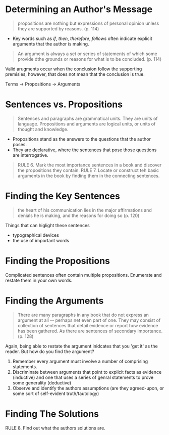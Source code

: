 # Determining an Author's Message

> propositions are nothing but expressions of personal opinion unless they are supported by reasons. (p. 114)

- Key words such as _if_, _then_, _therefore_, _follows_ often indicate explicit arguments that the author is making.

> An argument is always  a set or series of statements of which some provide dthe grounds or reasons for what is to be concluded. (p. 114)

Valid arugments occur when the conclusion follow the supporting premisies, however, that does not mean that the conclusion is true.

Terms -> Propositions -> Arguments

# Sentences vs. Propositions

> Sentences and paragraphs are grammatical units.  They are units of language.  Propositions and arguments are logical units, or units of thought and knowledge.

- Propositions stand as the answers to the questions that the author poses.  
- They are declarative, where the sentences that pose those questions are interrogative.  

> RULE 6. Mark the most importance sentences in a book and discover the propositions they contain.
> RULE 7. Locate or construct teh basic arguments in the book by finding them in the connecting sentences.

# Finding the Key Sentences

> the heart of his communication lies in the major affirmations and denials he is making, and the reasons for doing so (p. 120)

Things that can higlight these sentences

- typographical devices
- the use of important words

# Finding the Propositions

Complicated sentences often contain multiple propositions.  Enumerate and restate them in your own words.

# Finding the Arguments

> There are many paragraphs in any book that do not express an argument at all -- perhaps net even part of one.  They may consist of collection of sentences that detail evidence or report how evidence has been gathered.  As there are sentences of secondary importance. (p. 128)

Again, being able to restate the argument inidcates that you 'get it' as the reader.  But how do you find the argument?

1. Remember every argument must involve a number of comprising statements.
2. Discriminate between arguments that point to explicit facts as evidence (inductive) and one that uses a series of genral statements to prove some generality (deductive)
3. Observe and identify the authors assumptions (are they agreed-upon, or some sort of self-evident truth/tautology)

# Finding The Solutions

RULE 8.  Find out what the authors solutions are.